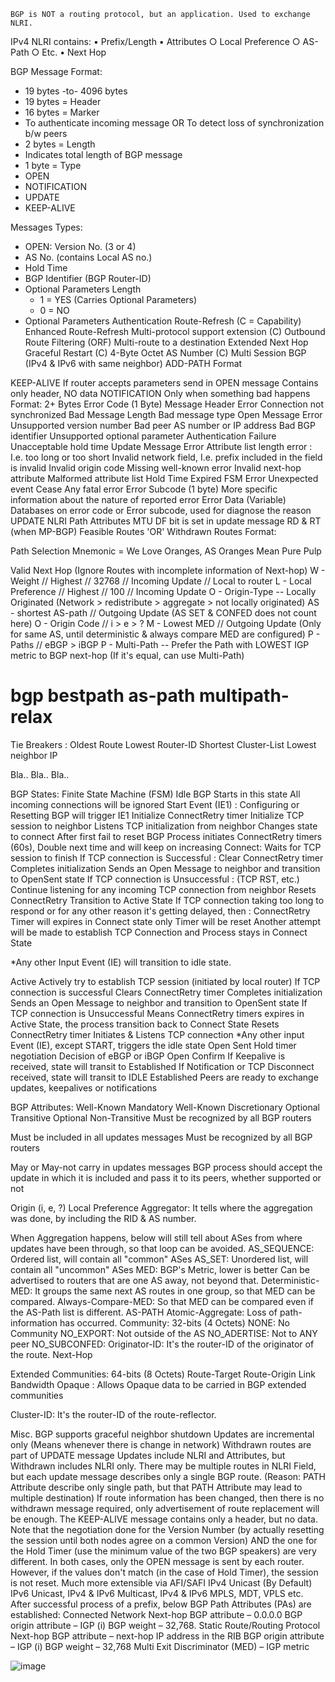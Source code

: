 `BGP is NOT a routing protocol, but an application. Used to exchange NLRI.`

IPv4 NLRI contains:
• Prefix/Length
	• Attributes
		○ Local Preference
		○ AS-Path
		○ Etc.
	• Next Hop
	
BGP Message Format:
- 19 bytes -to- 4096 bytes
- 19 bytes = Header
- 16 bytes = Marker
- To authenticate incoming message OR To detect loss of synchronization b/w peers
- 2 bytes = Length
- Indicates total length of BGP message
- 1 byte = Type
- OPEN
- NOTIFICATION
- UPDATE
- KEEP-ALIVE



Messages Types:
- OPEN: Version No. (3 or 4)
- AS No. (contains Local AS no.)
- Hold Time
- BGP Identifier (BGP Router-ID)
- Optional Parameters Length
	- 1 = YES (Carries Optional Parameters)
	- 0 = NO 
- Optional Parameters
Authentication
Route-Refresh (C = Capability)
Enhanced Route-Refresh
Multi-protocol support extension (C)
Outbound Route Filtering (ORF)
Multi-route to a destination
Extended Next Hop
Graceful Restart (C)
4-Byte Octet AS Number (C)
Multi Session BGP (IPv4 & IPv6 with same neighbor)
ADD-PATH
Format



KEEP-ALIVE
If router accepts parameters send in OPEN message
Contains only header, NO data
NOTIFICATION
Only when something bad happens
Format:
2+ Bytes
Error Code (1 Byte)
Message Header Error
Connection not synchronized
Bad Message Length
Bad message type
Open Message Error
Unsupported version number
Bad peer AS number or IP address
Bad BGP identifier
Unsupported optional parameter
Authentication Failure
Unacceptable hold time
Update Message Error
Attribute list length error : I.e. too long or too short
Invalid network field, I.e. prefix included in the field is invalid
Invalid origin code
Missing well-known error
Invalid next-hop attribute
Malformed attribute list
Hold Time Expired
FSM Error
Unexpected event
Cease
Any fatal error
Error Subcode (1 byte)
More specific information about the nature of reported error
Error Data (Variable)
Databases on error code or Error subcode, used for diagnose the reason
UPDATE
NLRI
Path Attributes
MTU
DF bit is set in update message
RD & RT (when MP-BGP)
Feasible Routes 'OR' Withdrawn Routes
Format:



Path Selection
Mnemonic = We Love Oranges, AS Oranges Mean Pure Pulp

Valid Next Hop (Ignore Routes with incomplete information of Next-hop)
W - Weight // Highest // 32768 // Incoming Update // Local to router
L - Local Preference // Highest // 100 // Incoming Update
O - Origin-Type -- Locally Originated (Network > redistribute > aggregate > not locally originated)
AS - shortest AS-path // Outgoing Update (AS SET & CONFED does not count here)
O - Origin Code  //  i > e > ?
M - Lowest MED // Outgoing Update (Only for same AS, until deterministic & always compare MED are configured)
P - Paths // eBGP > iBGP
P - Multi-Path -- Prefer the Path with LOWEST IGP metric to BGP next-hop (If it's equal, can use Multi-Path)
# bgp bestpath as-path multipath-relax
 
Tie Breakers :
Oldest Route
Lowest Router-ID
Shortest Cluster-List
Lowest neighbor IP
 
Bla.. Bla.. Bla..


BGP States:
Finite State Machine (FSM)
Idle
BGP Starts in this state
All incoming connections will be ignored
Start Event (IE1) : Configuring or Resetting BGP will trigger IE1
Initialize ConnectRetry timer
Initialize TCP session to neighbor
Listens TCP initialization from neighbor
Changes state to connect
After first fail to reset BGP Process initiates ConnectRetry timers (60s), Double next time and will keep on increasing 
Connect:
Waits for TCP session to finish
If TCP connection is Successful :
Clear ConnectRetry timer
Completes initialization
Sends an Open Message to neighbor and transition to OpenSent state
If TCP connection is Unsuccessful : (TCP RST, etc.)
Continue listening for any incoming TCP connection from neighbor
Resets ConnectRetry
Transition to Active State
If TCP connection taking too long to respond or for any other reason it's getting delayed, then :
ConnectRetry Timer will expires in Connect state only
Timer will be reset
Another attempt will be made to establish TCP Connection and Process stays in Connect State
 
*Any other Input Event (IE) will transition to idle state.
 
Active
Actively try to establish TCP session (initiated by local router)
If TCP connection is successful
Clears ConnectRetry timer
Completes initialization
Sends an Open Message to neighbor and transition to OpenSent state
If TCP connection is Unsuccessful
Means ConnectRetry timers expires in Active State, the process transition back to Connect State
Resets ConnectRetry timer
Initiates & Listens TCP connection
*Any other input Event (IE), except START, triggers the idle state
Open Sent
Hold timer negotiation
Decision of eBGP or iBGP
Open Confirm
If Keepalive is received, state will transit to Established
If Notification or TCP Disconnect received, state will transit to IDLE
Established
Peers are ready to exchange updates, keepalives or notifications
 


BGP Attributes:
Well-Known Mandatory
Well-Known Discretionary
Optional Transitive
Optional Non-Transitive
Must be recognized by all BGP routers

Must be included in all  updates messages
Must be recognized by all BGP routers

May or May-not carry in  updates messages
BGP process should accept the update in which it is included and pass it to its peers, whether supported or not
 
Origin (i, e, ?)
Local Preference
Aggregator: It tells where the aggregation was done, by including the RID & AS number.
 
When Aggregation happens, below will still tell about ASes from where updates have been through, so that loop can be avoided.
AS_SEQUENCE:  Ordered list, will contain all "common" ASes
AS_SET: Unordered list, will contain all "uncommon" ASes
MED:
BGP's Metric, lower is better
Can be advertised to routers that are one AS away, not beyond that.
Deterministic-MED: It groups the same next AS routes in one group, so that MED can be compared.
Always-Compare-MED: So that MED can be compared even if the AS-Path list is different.
AS-PATH
Atomic-Aggregate: Loss of path-information has occurred.
Community: 32-bits (4 Octets)
NONE: No Community
NO_EXPORT: Not outside of the AS
NO_ADERTISE: Not to ANY peer
NO_SUBCONFED:
Originator-ID: It's the router-ID of the originator of the route.
Next-Hop
 
Extended Communities: 64-bits (8 Octets)
Route-Target
Route-Origin
Link Bandwidth
Opaque : Allows Opaque data to be carried in BGP extended communities
 
Cluster-ID: It's the router-ID of the route-reflector.




Misc.
BGP supports graceful neighbor shutdown 
Updates are incremental only (Means whenever there is change in network)
Withdrawn routes are part of UPDATE message
Updates include NLRI and Attributes, but Withdrawn includes NLRI only.
There may be multiple routes in NLRI Field, but each update message describes only a single BGP route. (Reason: PATH Attribute describe only single path, but that PATH Attribute may lead to multiple destination)
If route information has been changed, then there is no withdrawn message required, only advertisement of route replacement will be enough.
The KEEP-ALIVE message contains only a header, but no data.
Note that the negotiation done for the Version Number (by actually resetting the session until both nodes agree on a common Version) AND the one for the Hold Timer (use the minimum value of the two BGP speakers) are very different. In both cases, only the OPEN message is sent by each router. However, if the values don't match (in the case of Hold Timer), the session is not reset.
Much more extensible via AFI/SAFI
IPv4 Unicast (By Default)
IPv6 Unicast, IPv4 & IPv6 Multicast, IPv4 & IPv6 MPLS, MDT, VPLS etc.
After successful process of a prefix, below BGP Path Attributes (PAs) are established:
Connected Network
Next-hop BGP attribute – 0.0.0.0
BGP origin attribute – IGP (i)
BGP weight – 32,768.
Static Route/Routing Protocol
Next-hop BGP attribute – next-hop IP address in the RIB
BGP origin attribute – IGP (i)
BGP weight – 32,768
Multi Exit Discriminator (MED) – IGP metric

![image](https://github.com/user-attachments/assets/d09865a2-4963-4a2c-a71c-987633616e8d)

